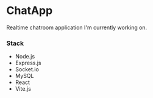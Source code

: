 # ChatApp

Realtime chatroom application I'm currently working on.

### Stack
* Node.js
* Express.js
* Socket.io
* MySQL
* React
* Vite.js
